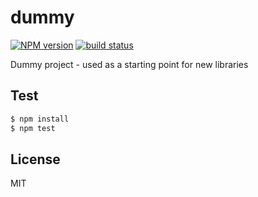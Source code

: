 # dummy

  [![NPM version][npm-image]][npm-url]
  [![build status][travis-image]][travis-url]

Dummy project - used as a starting point for new libraries

## Test

```js
$ npm install
$ npm test
```

## License

  MIT

[npm-image]: https://img.shields.io/npm/v/cheminfo-dummy.svg?style=flat-square
[npm-url]: https://npmjs.org/package/cheminfo-dummy
[travis-image]: https://img.shields.io/travis/cheminfo-js/dummy/master.svg?style=flat-square
[travis-url]: https://travis-ci.org/cheminfo-js/dummy
